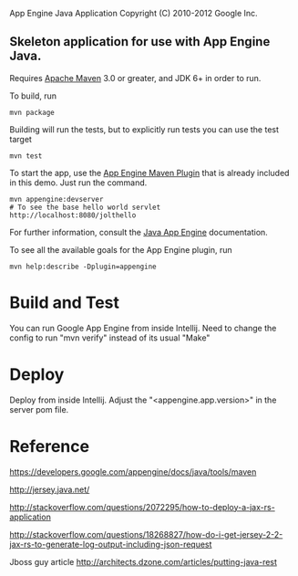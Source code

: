 App Engine Java Application
Copyright (C) 2010-2012 Google Inc.

## Skeleton application for use with App Engine Java.

Requires [Apache Maven](http://maven.apache.org) 3.0 or greater, and JDK 6+ in order to run.

To build, run

    mvn package

Building will run the tests, but to explicitly run tests you can use the test target

    mvn test

To start the app, use the [App Engine Maven Plugin](http://code.google.com/p/appengine-maven-plugin/) that is already included in this demo.  Just run the command.

    mvn appengine:devserver
    # To see the base hello world servlet
    http://localhost:8080/jolthello

For further information, consult the [Java App Engine](https://developers.google.com/appengine/docs/java/overview) documentation.

To see all the available goals for the App Engine plugin, run

    mvn help:describe -Dplugin=appengine

# Build and Test

You can run Google App Engine from inside Intellij.
Need to change the config to run "mvn verify" instead of its usual "Make"

# Deploy

Deploy from inside Intellij.
Adjust the "<appengine.app.version>" in the server pom file.


# Reference

https://developers.google.com/appengine/docs/java/tools/maven

http://jersey.java.net/

http://stackoverflow.com/questions/2072295/how-to-deploy-a-jax-rs-application

http://stackoverflow.com/questions/18268827/how-do-i-get-jersey-2-2-jax-rs-to-generate-log-output-including-json-request

Jboss guy article
http://architects.dzone.com/articles/putting-java-rest

